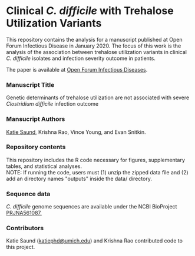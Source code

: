 # Clinical _C. difficile_ with Trehalose Utilization Variants  
This repository contains the analysis for a manuscript published at Open Forum Infectious Disease in January 2020. The focus of this work is the analysis of the association between trehalose utilization variants in clinical _C. difficile_ isolates and infection severity outcome in patients. 

The paper is available at [Open Forum Infectious Diseases](https://academic.oup.com/ofid/article/7/1/ofz548/5696590).

### Manuscript Title
Genetic determinants of trehalose utilization are not associated with severe _Clostridium difficile_ infection outcome
  
### Mansucript Authors
[Katie Saund](https://orcid.org/0000-0002-6214-6713), Krishna Rao, Vince Young, and Evan Snitkin.  

### Repository contents
This repository includes the R code necessary for figures, supplementary tables, and statistical analyses.   
NOTE: If running the code, users must (1) unzip the zipped data file and (2) add an directory names "outputs" inside the data/ directory.
  
### Sequence data  
_C. difficile_ genome sequences are available under the NCBI BioProject [PRJNA561087.](https://www.ncbi.nlm.nih.gov/bioproject/561087)   
  
### Contributors    
Katie Saund (katiephd@umich.edu) and Krishna Rao contributed code to this project.  
